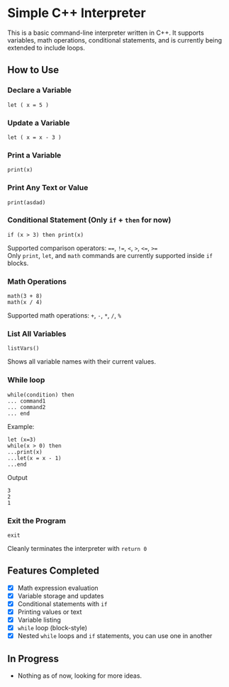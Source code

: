 # Simple C++ Interpreter

This is a basic command-line interpreter written in C++. It supports variables, math operations, conditional statements, and is currently being extended to include loops.

## How to Use

### Declare a Variable
```
let ( x = 5 )
```

### Update a Variable
```
let ( x = x - 3 )
```

### Print a Variable
```
print(x)
```

### Print Any Text or Value
```
print(asdad)
```

### Conditional Statement (Only `if` + `then` for now)
```
if (x > 3) then print(x)
```

Supported comparison operators: `==`, `!=`, `<`, `>`, `<=`, `>=`  
Only `print`, `let`, and `math` commands are currently supported inside `if` blocks.

### Math Operations
```
math(3 + 8)
math(x / 4)
```

Supported math operations: `+`, `-`, `*`, `/`, `%`

### List All Variables
```
listVars()
```

Shows all variable names with their current values.

### While loop
```
while(condition) then
... command1
... command2
... end
```
Example:
```
let (x=3)
while(x > 0) then
...print(x)
...let(x = x - 1)
...end
```
Output
```
3
2
1
```



### Exit the Program
```
exit
```

Cleanly terminates the interpreter with `return 0`

## Features Completed

- [x] Math expression evaluation
- [x] Variable storage and updates
- [x] Conditional statements with `if`
- [x] Printing values or text
- [x] Variable listing
- [x] `while` loop (block-style)
- [x] Nested `while` loops and `if` statements, you can use one in another

## In Progress
- Nothing as of now, looking for more ideas.
